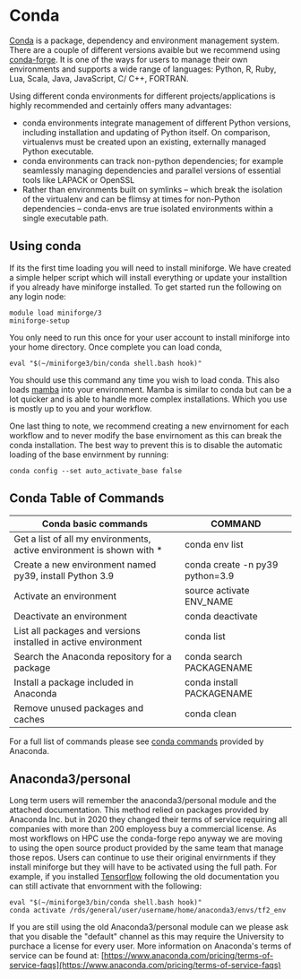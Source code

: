 # Conda

[Conda](https://docs.conda.io/en/latest/index.html) is a package, dependency and environment management system. There are a couple of different versions avaible but we recommend using [conda-forge](https://conda-forge.org/download/). It is one of the ways for users to manage their own environments and supports a wide range of languages: Python, R, Ruby, Lua, Scala, Java, JavaScript, C/ C++, FORTRAN.

Using different conda environments for different projects/applications is highly recommended and certainly offers many advantages:

* conda environments integrate management of different Python versions, including installation and updating of Python itself. On comparison, virtualenvs must be created upon an existing, externally managed Python executable.
* conda environments can track non-python dependencies; for example seamlessly managing dependencies and parallel versions of essential tools like LAPACK or OpenSSL
* Rather than environments built on symlinks – which break the isolation of the virtualenv and can be flimsy at times for non-Python dependencies – conda-envs are true isolated environments within a single executable path.


## Using conda
If its the first time loading you will need to install miniforge. We have created a simple helper script which will install everything or update your installtion if you already have miniforge installed. To get started run the following on any login node:

```
module load miniforge/3
miniforge-setup
```

You only need to run this once for your user account to install miniforge into your home directory. Once complete you can load conda,

```
eval "$(~/miniforge3/bin/conda shell.bash hook)"
```

You should use this command any time you wish to load conda. This also loads [mamba](https://mamba.readthedocs.io/en/latest/user_guide/mamba.html) into your environment. Mamba is similar to conda but can be a lot quicker and is able to handle more complex installations. Which you use is mostly up to you and your workflow. 

One last thing to note, we recommend creating a new envirnoment for each workflow and to never modify the base envirnoment as this can break the conda installation. The best way to prevent this is to disable the automatic loading of the base envirnment by running:

```
conda config --set auto_activate_base false
```

## Conda Table of Commands

| Conda basic commands | COMMAND |
| -------------------- | ------- |
| Get a list of all my environments, active environment is shown with * | conda env list |
| Create a new environment named py39, install Python 3.9 | conda create -n py39 python=3.9 |
| Activate an environment | source activate ENV_NAME |
| Deactivate an environment | conda deactivate |
| List all packages and versions installed in active environment | conda list |
| Search the Anaconda repository for a package | conda search PACKAGENAME |
| Install a package included in Anaconda | conda install PACKAGENAME |
| Remove unused packages and caches | conda clean |

For a full list of commands please see [conda commands](https://docs.conda.io/projects/conda/en/stable/commands/index.html) provided by Anaconda.

## Anaconda3/personal

Long term users will remember the anaconda3/personal module and the attached documentation. This method relied on packages provided by Anaconda Inc. but in 2020 they changed their terms of service requiring all companies with more than 200 employess buy a commercial license. As most workflows on HPC use the conda-forge repo anyway we are moving to using the open source product provided by the same team that manage those repos. Users can continue to use their original envirnments if they install miniforge but they will have to be activated using the full path. For example, if you installed [Tensorflow](./tensorflow.md) following the old documentation you can still activate that envornment with the following:

```
eval "$(~/miniforge3/bin/conda shell.bash hook)"
conda activate /rds/general/user/username/home/anaconda3/envs/tf2_env
```

If you are still using the old Anaconda3/personal module can we please ask that you disable the "default" channel as this may require the University to purchace a license for every user. More information on Anaconda's terms of service can be found at: [https://www.anaconda.com/pricing/terms-of-service-faqs](https://www.anaconda.com/pricing/terms-of-service-faqs)